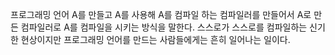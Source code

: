 프로그래밍 언어 A를 만들고 A를 사용해 A를 컴파일 하는 컴파일러를 만들어서
A로 만든 컴파일러로 A를 컴파일을 시키는 방식을 말한다.
스스로가 스스로를 컴파일하는 신기한 현상이지만 프로그래밍 언어를 만드는 사람들에게는 흔히 일어나는 일이다.
